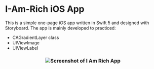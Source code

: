 # I-Am-Rich iOS App

This is a simple one-page iOS app written in Swift 5 and designed with Storyboard. The app is mainly developed to practiced:
- CAGradientLayer class
- UIViewImage
- UIViewLabel

<h3 align="center">
<img src="" alt="Screenshot of I Am Rich App" />
</h3>
